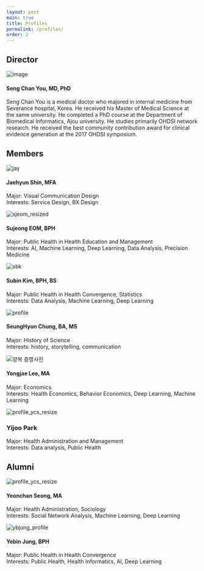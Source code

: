 ```yaml
---
layout: post
main: true
title: Profiles
permalink: /profiles/
order: 2
---
```


## Director
![image](/assets/images/dr-you-bio-photo.jpg)
#### Seng Chan You, MD, PhD
Seng Chan You is a medical doctor who majored in internal medicine from Severance hospital, Korea. He received his Master of Medical Science at the same university. He completed a PhD course at the Department of Biomedical Informatics, Ajou university. He studies primarily OHDSI network research. He received the best community contribution award for clinical evidence generation at the 2017 OHDSI symposium.

## Members

![jay](https://user-images.githubusercontent.com/92774958/137850326-820d4eae-8148-4a67-9a4b-559b7e5c68b2.png)
#### Jaehyun Shin, MFA  
Major: Visual Communication Design  
Interests: Service Design, BX Design  

![sjeom_resized](https://user-images.githubusercontent.com/81948366/138006383-c4dd79e2-3749-40ea-86b4-97b026f33f20.jpg)
#### Sujeong EOM, BPH  
Major: Public Health in Health Education and Management  
Interests: AI, Machine Learning, Deep Learning, Data Analysis, Precision Medicine  

![sbk](https://user-images.githubusercontent.com/83568786/143965209-eb9183aa-3719-4f1c-ae45-a47c23df699f.jpg)
#### Subin Kim, BPH, BS  
Major: Public Health in Health Convergence, Statistics  
Interests: Data Analysis, Machine Learning, Deep Learning  

![profile](https://user-images.githubusercontent.com/96851024/157778784-d2aa9e37-211d-413f-8a7c-fd6c5438ef47.jpg)
#### SeungHyun Chung, BA, MS 
Major: History of Science   
Interests: history, storytelling, communication

![양복 증명사진](https://user-images.githubusercontent.com/97265478/154625299-ee002c8d-e6ec-4850-b61e-bade694f2ffb.jpg)
#### Yongjae Lee, MA
Major: Economics  
Interests: Health Economics, Behavior Economics, Deep Learning, Machine Learning

![profile_ycs_resize](https://user-images.githubusercontent.com/101778510/161868950-cb1d807e-31ed-42a5-8b93-8447b30a74cb.jpg)
### Yijoo Park
Major: Health Administration and Management   
Interests: Data analysis, Public Health

## Alumni

![profile_ycs_resize](https://user-images.githubusercontent.com/48194852/137818794-c8407898-56a8-4d67-b9f6-f35e9904581a.jpg)
#### Yeonchan Seong, MA
Major: Health Administration, Sociology   
Interests: Social Network Analysis, Machine Learning, Deep Learning

![ybjung_profile](https://user-images.githubusercontent.com/89363626/138007233-097a74bc-e395-4882-a76f-c15050d59425.jpg)
#### Yebin Jung, BPH
Major: Public Health in Health Convergence   
Interests: Public Health, Health Informatics, AI, Deep Learning
